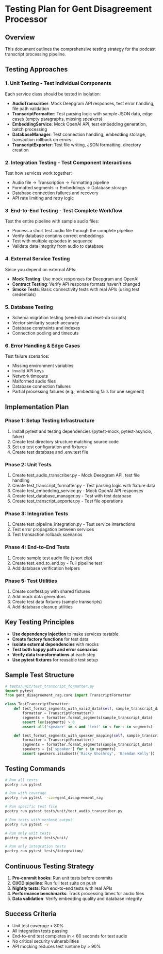 # Testing Plan for Gent Disagreement Processor

## Overview
This document outlines the comprehensive testing strategy for the podcast transcript processing pipeline.

## Testing Approaches

### 1. Unit Testing - Test Individual Components
Each service class should be tested in isolation:

- **AudioTranscriber**: Mock Deepgram API responses, test error handling, file path validation
- **TranscriptFormatter**: Test parsing logic with sample JSON data, edge cases (empty paragraphs, missing speakers)
- **EmbeddingService**: Mock OpenAI API, test embedding generation, batch processing
- **DatabaseManager**: Test connection handling, embedding storage, transaction rollback on errors
- **TranscriptExporter**: Test file writing, JSON formatting, directory creation

### 2. Integration Testing - Test Component Interactions
Test how services work together:

- Audio file → Transcription → Formatting pipeline
- Formatted segments → Embeddings → Database storage
- Database connection failures and recovery
- API rate limiting and retry logic

### 3. End-to-End Testing - Test Complete Workflow
Test the entire pipeline with sample audio files:

- Process a short test audio file through the complete pipeline
- Verify database contains correct embeddings
- Test with multiple episodes in sequence
- Validate data integrity from audio to database

### 4. External Service Testing
Since you depend on external APIs:

- **Mock Testing**: Use mock responses for Deepgram and OpenAI
- **Contract Testing**: Verify API response formats haven't changed
- **Smoke Tests**: Basic connectivity tests with real APIs (using test credentials)

### 5. Database Testing
- Schema migration testing (seed-db and reset-db scripts)
- Vector similarity search accuracy
- Database constraints and indexes
- Connection pooling and timeouts

### 6. Error Handling & Edge Cases
Test failure scenarios:

- Missing environment variables
- Invalid API keys
- Network timeouts
- Malformed audio files
- Database connection failures
- Partial processing failures (e.g., embedding fails for one segment)

## Implementation Plan

### Phase 1: Setup Testing Infrastructure
1. Install pytest and testing dependencies (pytest-mock, pytest-asyncio, faker)
2. Create test directory structure matching source code
3. Set up test configuration and fixtures
4. Create test database and .env.test file

### Phase 2: Unit Tests
1. Create test_audio_transcriber.py - Mock Deepgram API, test file handling
2. Create test_transcript_formatter.py - Test parsing logic with fixture data
3. Create test_embedding_service.py - Mock OpenAI API responses
4. Create test_database_manager.py - Test with test database
5. Create test_transcript_exporter.py - Test file operations

### Phase 3: Integration Tests
1. Create test_pipeline_integration.py - Test service interactions
2. Test error propagation between services
3. Test transaction rollback scenarios

### Phase 4: End-to-End Tests
1. Create sample test audio file (short clip)
2. Create test_end_to_end.py - Full pipeline test
3. Add database verification helpers

### Phase 5: Test Utilities
1. Create conftest.py with shared fixtures
2. Add mock data generators
3. Create test data fixtures (sample transcripts)
4. Add database cleanup utilities

## Key Testing Principles

- **Use dependency injection** to make services testable
- **Create factory functions** for test data
- **Isolate external dependencies** with mocks
- **Test both happy path and error scenarios**
- **Verify data transformations** at each step
- **Use pytest fixtures** for reusable test setup

## Sample Test Structure

```python
# tests/unit/test_transcript_formatter.py
import pytest
from gent_disagreement_rag.core import TranscriptFormatter

class TestTranscriptFormatter:
    def test_format_segments_with_valid_data(self, sample_transcript_data):
        formatter = TranscriptFormatter()
        segments = formatter.format_segments(sample_transcript_data)
        assert len(segments) > 0
        assert all('speaker' in s and 'text' in s for s in segments)

    def test_format_segments_with_speaker_mapping(self, sample_transcript_data):
        formatter = TranscriptFormatter()
        segments = formatter.format_segments(sample_transcript_data)
        speakers = {s['speaker'] for s in segments}
        assert speakers.issubset({'Ricky Ghoshroy', 'Brendan Kelly'})
```

## Testing Commands

```bash
# Run all tests
poetry run pytest

# Run with coverage
poetry run pytest --cov=gent_disagreement_rag

# Run specific test file
poetry run pytest tests/unit/test_audio_transcriber.py

# Run tests with verbose output
poetry run pytest -v

# Run only unit tests
poetry run pytest tests/unit/

# Run only integration tests
poetry run pytest tests/integration/
```

## Continuous Testing Strategy

1. **Pre-commit hooks**: Run unit tests before commits
2. **CI/CD pipeline**: Run full test suite on push
3. **Nightly tests**: Run end-to-end tests with real APIs
4. **Performance benchmarks**: Track processing times for audio files
5. **Data validation**: Verify embedding quality and database integrity

## Success Criteria

- Unit test coverage > 80%
- All integration tests passing
- End-to-end test completes in < 60 seconds for test audio
- No critical security vulnerabilities
- API mocking reduces test runtime by > 90%